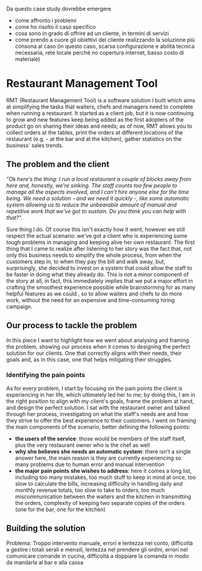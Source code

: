 Da questo case study dovrebbe emergere
- come affronto i problemi
- come ho risolto il caso specifico
- cosa sono in grado di offrire ad un cliente, in termini di servizi
- come prendo a cuore gli obiettivi del cliente realizzando la soluzione più consona al caso (in questo caso, scarsa configurazione e abilità tecnica necessaria, rete locale perché no copertura internet, basso costo di materiale)

# Restaurant Management Tool

RMT (Restaurant Management Tool) is a software solution I built which aims at simplifying the tasks that waiters, chefs and managers need to complete when running a restaurant. It started as a client job, but it is now continuing to grow and new features keep being added as the first adopters of the product go on sharing their ideas and needs; as of now, RMT allows you to collect orders at the tables, print the orders at different locations of the restaurant (e.g. - at the bar and at the kitchen), gather statistics on the business' sales trends.

## The problem and the client

*"Ok here's the thing: I run a local restaurant a couple of blocks away from here and, honestly, we're sinking. The staff counts too few people to manage all the aspects involved, and I can't hire anyone else for the time being. We need a solution - and we need it quickly -, like some automatic system allowing us to reduce the unbearable amount of manual and repetitive work that we've got to sustain. Do you think you can help with that?"*.

Sure thing I do. Of course this isn't exactly how it went, however we still respect the actual scenario: we've got a client who is experiencing some tough problems in managing and keeping alive her own restaurant. The first thing that I came to realize after listening to her story was the fact that, not only this business needs to simplify the whole process, from when the customers step in, to when they pay the bill and walk away, but, surprisingly, she decided to invest on a system that could allow the staff to be faster in doing what they already do. This is not a minor component of the story at all, in fact, this immediately implies that we put a major effort in crafting the smoothest experience possible while brainstorming for as many helpful features as we could , so to allow waiters and chefs to do more work, without the need for an expensive and time-consuming hiring campaign.

## Our process to tackle the problem

In this piece I want to highlight how we went about analysing and framing the problem, showing our process when it comes to designing the perfect solution for our clients. One that correctly aligns with their needs, their goals and, as in this case, one that helps mitigating their struggles.

### Identifying the pain points

As for every problem, I start by focusing on the pain points the client is experiencing in her life, which ultimately led her to me; by doing this, I am in the right position to align with my client's goals, frame the problem at hand, and design the perfect solution.
I sat with the restaurant owner and talked through her process, investigating on what the staff's needs are and how they strive to offer the best experience to their customers.
I went on framing the main components of the scenario, better defining the following points:
 - **the users of the service**: those would be members of the staff itself, plus the very restaurant owner who is the chef as well
 - **why she believes she needs an automatic system**: there isn't a single answer here, the main reason is they are currently experiencing so many problems due to human error and manual intervention
 - **the major pain points she wishes to address**: here it comes a long list, including too many mistakes, too much stuff to keep in mind at once, too slow to calculate the bills, increasing difficulty in handling daily and monthly revenue totals, too slow to take to orders, too much miscommunication between the waiters and the kitchen in transmitting the orders, complexity of keeping two separate copies of the orders (one for the bar, one for the kitchen)


## Building the solution

Problema:
Troppo intervento manuale, errori e lentezza nel conto, difficoltà a gestire i totali serali e mensili, lentezza nel prendere gli ordini, errori nel comunicare comande in cucina, difficoltà a doppiare la comanda in modo da mandarla al bar e alla cassa
